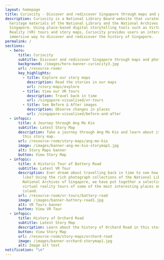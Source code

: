 ```yaml
---
layout: homepage
title: Curiocity - Discover and rediscover Singapore through maps and photographs
description: Curiocity is a National Library Board website that curates the
  heritage materials of the National Library and the National Archives of
  Singapore. Using place-based digital storytelling tools such as Virtual
  Reality (VR) tours and story maps, Curiocity provides users an interactive and
  immersive way to discover and rediscover the history of Singapore.
permalink: /
sections:
  - hero:
      title: Curiocity
      subtitle: Discover and rediscover Singapore through maps and photographs
      background: /images/hero-banner-curiocity3.jpg
      url: /resource-room/
      key_highlights:
        - title: Explore our story maps
          description: Read the stories in our maps
          url: /story-maps/explore
        - title: View our VR tours
          description: Travel back in time
          url: /singapore-visualised/vr-tours
        - title: See Before & After images
          description: Observe changes in places
          url: /singapore-visualised/before-and-after
  - infopic:
      title: A Journey through Ang Mo Kio
      subtitle: Latest Story Map
      description: Take a journey through Ang Mo Kio and learn about its history in
        this story map.
      url: /resource-room/story-maps/ang-mo-kio
      image: /images/banner-ang-mo-kio-storymap1.jpg
      alt: Story Maps banner
      button: View Story Map
  - infopic:
      title: A Historic Tour of Battery Road
      subtitle: Latest VR Tour
      description: Ever dream about travelling back in time to see how Singapore was
        like? Using the rich photograph collections of the National Library and
        National Archives of Singapore, we have put together a selection of
        virtual reality tours of some of the most interesting places on the
        island.
      url: /resource-room/vr-tours/battery-road
      image: /images/banner-battery-road1.jpg
      alt: VR Tours banner
      button: View VR Tour
  - infopic:
      title: History of Orchard Road
      subtitle: Latest Story Map
      description: Learn about the history of Orchard Road in this story map.
      button: View Story Map
      url: /resource-room/story-maps/orchard-road
      image: /images/banner-orchard-storymap1.jpg
      alt: Image alt text
notification: "\n"
---
```

